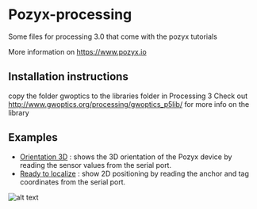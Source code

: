 # Pozyx-processing
Some files for processing 3.0 that come with the pozyx tutorials

More information on https://www.pozyx.io

## Installation instructions
copy the folder gwoptics to the libraries folder in Processing 3
Check out http://www.gwoptics.org/processing/gwoptics_p5lib/ for more info on the library

## Examples
-  [Orientation 3D] : shows the 3D orientation of the Pozyx device by reading the sensor values from the serial port.
-  [Ready to localize] : show 2D positioning by reading the anchor and tag coordinates from the serial port.


![alt text](https://www.pozyx.io/assets/images/docs/tutorials/remote_imu_processing.png "Orientation 3D")


[Orientation 3D]: https://www.pozyx.io/Documentation/Tutorials/orientation_3D
[Ready to localize]: https://www.pozyx.io/Documentation/Tutorials/ready_to_localize
